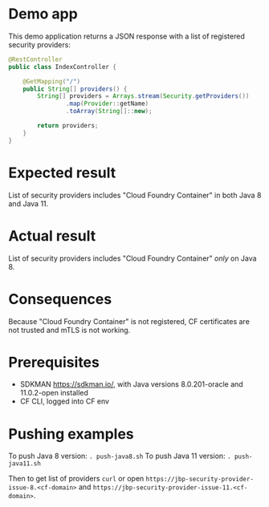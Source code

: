 # Demo app

This demo application returns a JSON response with a list of registered security providers:
```java
@RestController
public class IndexController {

    @GetMapping("/")
    public String[] providers() {
        String[] providers = Arrays.stream(Security.getProviders())
                .map(Provider::getName)
                .toArray(String[]::new);

        return providers;
    }
}
```

# Expected result
List of security providers includes "Cloud Foundry Container" in both Java 8 and Java 11.

# Actual result
List of security providers includes "Cloud Foundry Container" *only* on Java 8.

# Consequences 
Because "Cloud Foundry Container" is not registered, CF certificates are not trusted and mTLS is not working. 

# Prerequisites
- SDKMAN https://sdkman.io/, with Java versions 8.0.201-oracle and  11.0.2-open installed
- CF CLI, logged into CF env

# Pushing examples
To push Java 8 version:
`. push-java8.sh`
To push Java 11 version:
`. push-java11.sh`

Then to get list of providers `curl` or open `https://jbp-security-provider-issue-8.<cf-domain>` and `https://jbp-security-provider-issue-11.<cf-domain>`. 

